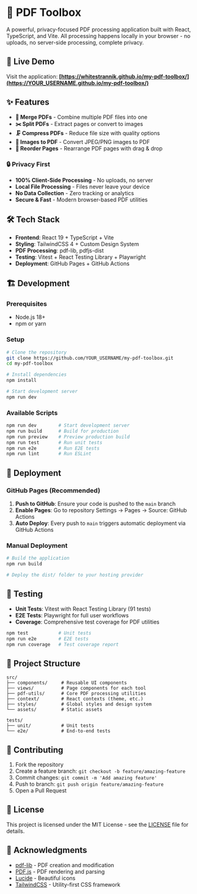 # 📄 PDF Toolbox

A powerful, privacy-focused PDF processing application built with React, TypeScript, and Vite. All processing happens locally in your browser - no uploads, no server-side processing, complete privacy.

## 🚀 Live Demo

Visit the application: **[https://whitestrannik.github.io/my-pdf-toolbox/](https://YOUR_USERNAME.github.io/my-pdf-toolbox/)**

## ✨ Features

- **🔗 Merge PDFs** - Combine multiple PDF files into one
- **✂️ Split PDFs** - Extract pages or convert to images  
- **🗜️ Compress PDFs** - Reduce file size with quality options
- **📄 Images to PDF** - Convert JPEG/PNG images to PDF
- **🔀 Reorder Pages** - Rearrange PDF pages with drag & drop

### 🔒 Privacy First
- **100% Client-Side Processing** - No uploads, no server
- **Local File Processing** - Files never leave your device
- **No Data Collection** - Zero tracking or analytics
- **Secure & Fast** - Modern browser-based PDF utilities

## 🛠️ Tech Stack

- **Frontend**: React 19 + TypeScript + Vite
- **Styling**: TailwindCSS 4 + Custom Design System
- **PDF Processing**: pdf-lib, pdfjs-dist
- **Testing**: Vitest + React Testing Library + Playwright
- **Deployment**: GitHub Pages + GitHub Actions

## 🏗️ Development

### Prerequisites
- Node.js 18+ 
- npm or yarn

### Setup
```bash
# Clone the repository
git clone https://github.com/YOUR_USERNAME/my-pdf-toolbox.git
cd my-pdf-toolbox

# Install dependencies
npm install

# Start development server
npm run dev
```

### Available Scripts
```bash
npm run dev        # Start development server
npm run build      # Build for production
npm run preview    # Preview production build
npm run test       # Run unit tests
npm run e2e        # Run E2E tests
npm run lint       # Run ESLint
```

## 🚀 Deployment

### GitHub Pages (Recommended)

1. **Push to GitHub**: Ensure your code is pushed to the `main` branch
2. **Enable Pages**: Go to repository Settings → Pages → Source: GitHub Actions
3. **Auto Deploy**: Every push to `main` triggers automatic deployment via GitHub Actions

### Manual Deployment
```bash
# Build the application
npm run build

# Deploy the dist/ folder to your hosting provider
```

## 🧪 Testing

- **Unit Tests**: Vitest with React Testing Library (91 tests)
- **E2E Tests**: Playwright for full user workflows
- **Coverage**: Comprehensive test coverage for PDF utilities

```bash
npm test           # Unit tests
npm run e2e        # E2E tests  
npm run coverage   # Test coverage report
```

## 📁 Project Structure

```
src/
├── components/     # Reusable UI components
├── views/          # Page components for each tool
├── pdf-utils/      # Core PDF processing utilities
├── context/        # React contexts (theme, etc.)
├── styles/         # Global styles and design system
└── assets/         # Static assets

tests/
├── unit/           # Unit tests
└── e2e/            # End-to-end tests
```

## 🤝 Contributing

1. Fork the repository
2. Create a feature branch: `git checkout -b feature/amazing-feature`
3. Commit changes: `git commit -m 'Add amazing feature'`
4. Push to branch: `git push origin feature/amazing-feature`
5. Open a Pull Request

## 📄 License

This project is licensed under the MIT License - see the [LICENSE](LICENSE) file for details.

## 🙏 Acknowledgments

- [pdf-lib](https://pdf-lib.js.org/) - PDF creation and modification
- [PDF.js](https://mozilla.github.io/pdf.js/) - PDF rendering and parsing
- [Lucide](https://lucide.dev/) - Beautiful icons
- [TailwindCSS](https://tailwindcss.com/) - Utility-first CSS framework
